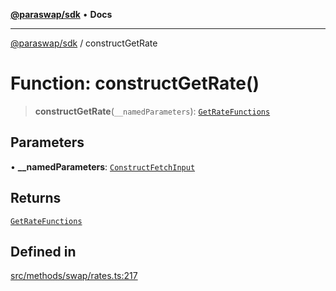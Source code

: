 [**@paraswap/sdk**](../README.md) • **Docs**

***

[@paraswap/sdk](../globals.md) / constructGetRate

# Function: constructGetRate()

> **constructGetRate**(`__namedParameters`): [`GetRateFunctions`](../type-aliases/GetRateFunctions.md)

## Parameters

• **\_\_namedParameters**: [`ConstructFetchInput`](../interfaces/ConstructFetchInput.md)

## Returns

[`GetRateFunctions`](../type-aliases/GetRateFunctions.md)

## Defined in

[src/methods/swap/rates.ts:217](https://github.com/paraswap/paraswap-sdk/blob/master/src/methods/swap/rates.ts#L217)
